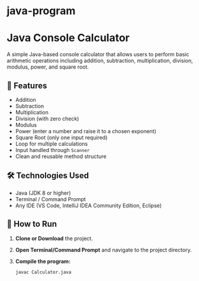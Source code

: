 # java-program
# Java Console Calculator

A simple Java-based console calculator that allows users to perform basic arithmetic operations including addition, subtraction, multiplication, division, modulus, power, and square root.

## 🔧 Features

- Addition
- Subtraction
- Multiplication
- Division (with zero check)
- Modulus
- Power (enter a number and raise it to a chosen exponent)
- Square Root (only one input required)
- Loop for multiple calculations
- Input handled through `Scanner`
- Clean and reusable method structure

## 🛠 Technologies Used

- Java (JDK 8 or higher)
- Terminal / Command Prompt
- Any IDE (VS Code, IntelliJ IDEA Community Edition, Eclipse)

## 🚀 How to Run

1. **Clone or Download** the project.

2. **Open Terminal/Command Prompt** and navigate to the project directory.

3. **Compile the program:**

   ```bash
   javac Calculator.java
